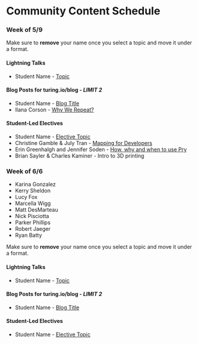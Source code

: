 # Community Content Schedule

### **Week of 5/9**

Make sure to **remove** your name once you select a topic and move it under a format.

#### Lightning Talks

* Student Name - [Topic](http://gist.github.com/username/link-to-my-outline-gist)

#### Blog Posts for turing.io/blog - *LIMIT 2*

* Student Name - [Blog Title](http://gist.github.com/username/link-to-my-outline-gist)
* Ilana Corson - [Why We Repeat?](https://gist.github.com/icorson3/1c1a3cdeb2c52236975a372f2cc4e610)

#### Student-Led Electives

* Student Name - [Elective Topic](http://gist.github.com/username/link-to-my-outline-gist)
* Christine Gamble & July Tran - [Mapping for Developers](https://gist.github.com/ccgamble/ac424a791ab312524881265bca3a8eca)
* Erin Greenhalgh and Jennifer Soden - [How, why and when to use Pry](https://gist.github.com/MsJennyGiraffe/00cf837da59df4479d513287cf3b3d45)
* Brian Sayler & Charles Kaminer - Intro to 3D printing

### **Week of 6/6**

* Karina Gonzalez
* Kerry Sheldon
* Lucy Fox
* Marcella Wigg
* Matt DesMarteau
* Nick Pisciotta
* Parker Phillips
* Robert Jaeger
* Ryan Batty

Make sure to **remove** your name once you select a topic and move it under a format.

#### Lightning Talks

* Student Name - [Topic](http://gist.github.com/username/link-to-my-outline-gist)

#### Blog Posts for turing.io/blog - *LIMIT 2*

* Student Name - [Blog Title](http://gist.github.com/username/link-to-my-outline-gist)

#### Student-Led Electives

* Student Name - [Elective Topic](http://gist.github.com/username/link-to-my-outline-gist)
